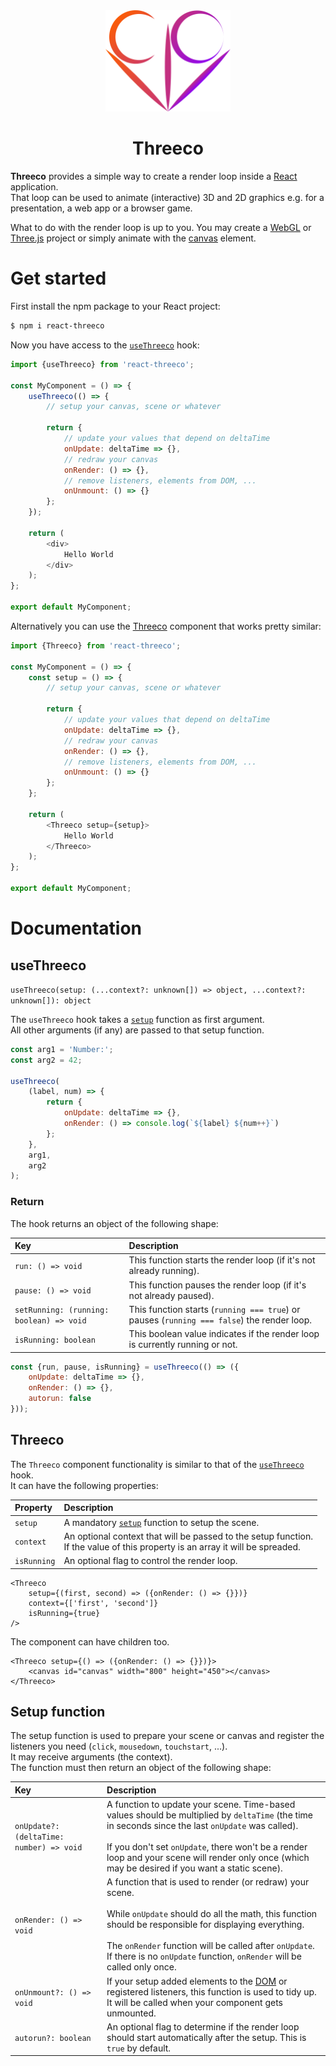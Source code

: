 <div align="center">
<img src="img/Threeco.svg" alt="Logo" title="Threeco Logo" width="200"  />

# Threeco
</div>

**Threeco** provides a simple way to create a render loop inside a [React](https://reactjs.org/) application.  
That loop can be used to animate (interactive) 3D and 2D graphics e.g. for a presentation, a web app or a browser game.  

What to do with the render loop is up to you. You may create a [WebGL](https://www.khronos.org/webgl/) or [Three.js](https://threejs.org/) project or simply animate with the [canvas](https://developer.mozilla.org/en-US/docs/Web/HTML/Element/canvas) element.
# Get started
First install the npm package to your React project:
```sh
$ npm i react-threeco
```

Now you have access to the [`useThreeco`](#usethreeco) hook:
```javascript
import {useThreeco} from 'react-threeco';

const MyComponent = () => {
    useThreeco(() => {
        // setup your canvas, scene or whatever

        return {
            // update your values that depend on deltaTime
            onUpdate: deltaTime => {},
            // redraw your canvas
            onRender: () => {},
            // remove listeners, elements from DOM, ...
            onUnmount: () => {}
        };
    });

    return (
        <div>
            Hello World
        </div>
    );
};

export default MyComponent;
```

Alternatively you can use the [Threeco](#threeco-1) component that works pretty similar:
```javascript
import {Threeco} from 'react-threeco';

const MyComponent = () => {
    const setup = () => {
        // setup your canvas, scene or whatever

        return {
            // update your values that depend on deltaTime
            onUpdate: deltaTime => {},
            // redraw your canvas
            onRender: () => {},
            // remove listeners, elements from DOM, ...
            onUnmount: () => {}
        };
    };

    return (
        <Threeco setup={setup}>
            Hello World
        </Threeco>
    );
};

export default MyComponent;
```

# Documentation

## useThreeco
`useThreeco(setup: (...context?: unknown[]) => object, ...context?: unknown[]): object`

The `useThreeco` hook takes a [`setup`](#setup-function) function as first argument.  
All other arguments (if any) are passed to that setup function.

```javascript
const arg1 = 'Number:';
const arg2 = 42;

useThreeco(
    (label, num) => {
        return {
            onUpdate: deltaTime => {},
            onRender: () => console.log(`${label} ${num++}`)
        };
    },
    arg1,
    arg2
);
```

### Return
The hook returns an object of the following shape:

Key | Description
:--- | :---
`run: () => void` | This function starts the render loop (if it's not already running).
`pause: () => void` | This function pauses the render loop (if it's not already paused).
`setRunning: (running: boolean) => void` | This function starts (`running === true`) or pauses (`running === false`) the render loop.
`isRunning: boolean` | This boolean value indicates if the render loop is currently running or not.

```javascript
const {run, pause, isRunning} = useThreeco(() => ({
    onUpdate: deltaTime => {},
    onRender: () => {},
    autorun: false
}));
```

## Threeco
The `Threeco` component functionality is similar to that of the [`useThreeco`](#usethreeco) hook.  
It can have the following properties:

Property | Description
:--- | :---
`setup` | A mandatory [`setup`](#setup-function) function to setup the scene.
`context` | An optional context that will be passed to the setup function.<br>If the value of this property is an array it will be spreaded.
`isRunning` | An optional flag to control the render loop.

```tsx
<Threeco
    setup={(first, second) => ({onRender: () => {}})} 
    context={['first', 'second']}
    isRunning={true}
/>
```

The component can have children too.

```tsx
<Threeco setup={() => ({onRender: () => {}})}>
    <canvas id="canvas" width="800" height="450"></canvas>
</Threeco>
```

## Setup function
The setup function is used to prepare your scene or canvas and register the listeners you need (`click`, `mousedown`, `touchstart`, ...).  
It may receive arguments (the context).  
The function must then return an object of the following shape:

Key | Description
:--- | :---
`onUpdate?: (deltaTime: number) => void` | A function to update your scene. Time-based values should be multiplied by `deltaTime` (the time in seconds since the last `onUpdate` was called).<br><br>If you don't set `onUpdate`, there won't be a render loop and your scene will render only once (which may be desired if you want a static scene).
`onRender: () => void` | A function that is used to render (or redraw) your scene.<br><br>While `onUpdate` should do all the math, this function should be responsible for displaying everything.<br><br>The `onRender` function will be called after `onUpdate`. If there is no `onUpdate` function, `onRender` will be called only once.
`onUnmount?: () => void` | If your setup added elements to the [DOM](https://developer.mozilla.org/en-US/docs/Web/API/Document_Object_Model/Introduction) or registered listeners, this function is used to tidy up. It will be called when your component gets unmounted.
`autorun?: boolean` | An optional flag to determine if the render loop should start automatically after the setup. This is `true` by default.
